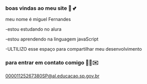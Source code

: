 ### boas vindas ao meu site 🙂 💕

meu nome é miguel Fernandes

 -estou estudando no alura
 
 -estou aprendendo na linguagem javaScript
 
 -ULTILIZO esse espaço para compartilhar meu desenvolvimento 

### para entrar em contato comigo 🫵🏾✉️

00001125267380SP@al.educacao.sp.gov.br
